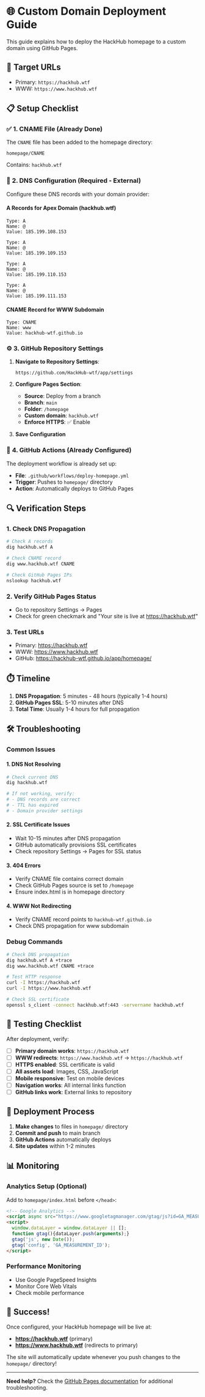 # 🌐 Custom Domain Deployment Guide

This guide explains how to deploy the HackHub homepage to a custom domain using GitHub Pages.

## 🎯 **Target URLs**
- Primary: `https://hackhub.wtf`
- WWW: `https://www.hackhub.wtf`

## 📋 **Setup Checklist**

### ✅ **1. CNAME File** (Already Done)
The `CNAME` file has been added to the homepage directory:
```
homepage/CNAME
```
Contains: `hackhub.wtf`

### 🔧 **2. DNS Configuration** (Required - External)

Configure these DNS records with your domain provider:

#### **A Records for Apex Domain (hackhub.wtf)**
```dns
Type: A
Name: @
Value: 185.199.108.153

Type: A
Name: @
Value: 185.199.109.153

Type: A
Name: @
Value: 185.199.110.153

Type: A
Name: @
Value: 185.199.111.153
```

#### **CNAME Record for WWW Subdomain**
```dns
Type: CNAME
Name: www
Value: hackhub-wtf.github.io
```

### ⚙️ **3. GitHub Repository Settings**

1. **Navigate to Repository Settings**:
   ```
   https://github.com/HackHub-wtf/app/settings
   ```

2. **Configure Pages Section**:
   - **Source**: Deploy from a branch
   - **Branch**: `main`
   - **Folder**: `/homepage`
   - **Custom domain**: `hackhub.wtf`
   - **Enforce HTTPS**: ✅ Enable

3. **Save Configuration**

### 🚀 **4. GitHub Actions** (Already Configured)

The deployment workflow is already set up:
- **File**: `.github/workflows/deploy-homepage.yml`
- **Trigger**: Pushes to `homepage/` directory
- **Action**: Automatically deploys to GitHub Pages

## 🔍 **Verification Steps**

### **1. Check DNS Propagation**
```bash
# Check A records
dig hackhub.wtf A

# Check CNAME record
dig www.hackhub.wtf CNAME

# Check GitHub Pages IPs
nslookup hackhub.wtf
```

### **2. Verify GitHub Pages Status**
- Go to repository Settings → Pages
- Check for green checkmark and "Your site is live at https://hackhub.wtf"

### **3. Test URLs**
- Primary: https://hackhub.wtf
- WWW: https://www.hackhub.wtf
- GitHub: https://hackhub-wtf.github.io/app/homepage/

## ⏱️ **Timeline**

1. **DNS Propagation**: 5 minutes - 48 hours (typically 1-4 hours)
2. **GitHub Pages SSL**: 5-10 minutes after DNS
3. **Total Time**: Usually 1-4 hours for full propagation

## 🛠️ **Troubleshooting**

### **Common Issues**

#### **1. DNS Not Resolving**
```bash
# Check current DNS
dig hackhub.wtf

# If not working, verify:
# - DNS records are correct
# - TTL has expired
# - Domain provider settings
```

#### **2. SSL Certificate Issues**
- Wait 10-15 minutes after DNS propagation
- GitHub automatically provisions SSL certificates
- Check repository Settings → Pages for SSL status

#### **3. 404 Errors**
- Verify CNAME file contains correct domain
- Check GitHub Pages source is set to `/homepage`
- Ensure index.html is in homepage directory

#### **4. WWW Not Redirecting**
- Verify CNAME record points to `hackhub-wtf.github.io`
- Check DNS propagation for www subdomain

### **Debug Commands**

```bash
# Check DNS propagation
dig hackhub.wtf A +trace
dig www.hackhub.wtf CNAME +trace

# Test HTTP response
curl -I https://hackhub.wtf
curl -I https://www.hackhub.wtf

# Check SSL certificate
openssl s_client -connect hackhub.wtf:443 -servername hackhub.wtf
```

## 📱 **Testing Checklist**

After deployment, verify:

- [ ] **Primary domain works**: `https://hackhub.wtf`
- [ ] **WWW redirects**: `https://www.hackhub.wtf` → `https://hackhub.wtf`
- [ ] **HTTPS enabled**: SSL certificate is valid
- [ ] **All assets load**: Images, CSS, JavaScript
- [ ] **Mobile responsive**: Test on mobile devices
- [ ] **Navigation works**: All internal links function
- [ ] **GitHub links work**: External links to repository

## 🔄 **Deployment Process**

1. **Make changes** to files in `homepage/` directory
2. **Commit and push** to main branch
3. **GitHub Actions** automatically deploys
4. **Site updates** within 1-2 minutes

## 📊 **Monitoring**

### **Analytics Setup** (Optional)
Add to `homepage/index.html` before `</head>`:

```html
<!-- Google Analytics -->
<script async src="https://www.googletagmanager.com/gtag/js?id=GA_MEASUREMENT_ID"></script>
<script>
  window.dataLayer = window.dataLayer || [];
  function gtag(){dataLayer.push(arguments);}
  gtag('js', new Date());
  gtag('config', 'GA_MEASUREMENT_ID');
</script>
```

### **Performance Monitoring**
- Use Google PageSpeed Insights
- Monitor Core Web Vitals
- Check mobile performance

## 🎉 **Success!**

Once configured, your HackHub homepage will be live at:
- **https://hackhub.wtf** (primary)
- **https://www.hackhub.wtf** (redirects to primary)

The site will automatically update whenever you push changes to the `homepage/` directory!

---

**Need help?** Check the [GitHub Pages documentation](https://docs.github.com/en/pages/configuring-a-custom-domain-for-your-github-pages-site) for additional troubleshooting.
